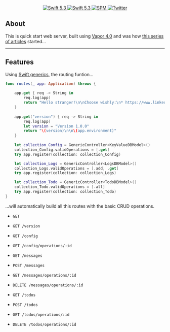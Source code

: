 <p align="center">
   <a href="https://developer.apple.com/swift/">
      <img src="https://img.shields.io/badge/Swift-5.3-orange.svg?style=flat" alt="Swift 5.3">
   </a>
    <a href="https://developer.apple.com/swift/">
      <img src="https://img.shields.io/badge/Xcode-12.0.1-blue.svg" alt="Swift 5.3">
   </a>
   <a href="https://github.com/apple/swift-package-manager">
      <img src="https://img.shields.io/badge/Swift%20Package%20Manager-compatible-brightgreen.svg" alt="SPM">
   </a>
   <a href="https://twitter.com/ricardo_psantos/">
      <img src="https://img.shields.io/badge/Twitter-@ricardo_psantos-blue.svg?style=flat" alt="Twitter">
   </a>
</p>

## About

This is quick start web server, built using [Vapor 4.0](https://vapor.codes/) and was how [this series of articles](https://ricardojpsantos.medium.com/deploying-a-vapor-swift-web-app-into-heroku-cloud-platform-part-1-2-69de939ce4d8) started...

---

## Features

Using [Swift generics](https://docs.swift.org/swift-book/LanguageGuide/Generics.html), the routing funtion...

```swift
func routes(_ app: Application) throws {
    
    app.get { req -> String in
        req.log(app)
        return "Hello stranger!\n\nChoose wishly:\n* https://www.linkedin.com/in/ricardopsantos\n* https://www.youtube.com/watch?v=dQw4w9WgXcQ"
    }
    
    app.get("version") { req -> String in
        req.log(app)
        let version = "Version 1.0.0"
        return "\(version)\n\n\(app.environment)"
    }
       
    let collection_Config = GenericController<KeyValueDBModel>()
    collection_Config.validOperations = [.get]
    try app.register(collection: collection_Config)

    let collection_Logs = GenericController<LogsDBModel>()
    collection_Logs.validOperations = [.add, .get]
    try app.register(collection: collection_Logs)

    let collection_Todo = GenericController<TodoDBModel>()
    collection_Todo.validOperations = [.all]
    try app.register(collection: collection_Todo)
}
```

...will automatically build all this routes with the basic CRUD operations.

* `GET` 
* `GET /version`

* `GET /config`
* `GET /config/operations/:id`

* `GET /messages`
* `POST /messages`
* `GET /messages/operations/:id`
* `DELETE /messages/operations/:id`

* `GET /todos`
* `POST /todos`
* `GET /todos/operations/:id`
* `DELETE /todos/operations/:id`
